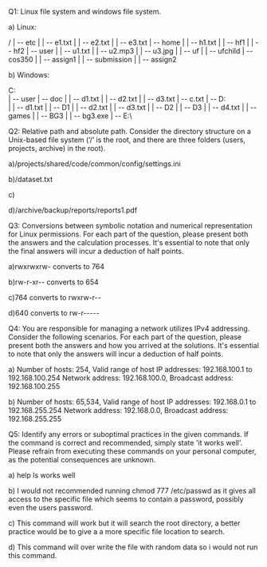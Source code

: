 Q1: Linux file system and windows file system.

a) Linux:

/
| -- etc
|   | -- e1.txt
|   | -- e2.txt
|   | -- e3.txt
| -- home
|   | -- h1.txt
|   | -- hf1
|   | -- hf2
| -- user
|   | -- u1.txt
|   | -- u2.mp3
|   | -- u3.jpg
|   | -- uf
|       | -- ufchild
| -- cos350
|   | -- assign1
|       | -- submission
|   | -- assign2

b) Windows:

C:\
| -- user
| -- doc
|   | -- d1.txt
|   | -- d2.txt
|   | -- d3.txt
| -- c.txt
| -- D:\
|   | -- d1.txt
|   | -- D1
|       | -- d2.txt
|       | -- d3.txt
|   | -- D2 
|   | -- D3
|       | -- d4.txt
|       | -- games
|           | -- BG3
|               | -- bg3.exe
| -- E:\


Q2: Relative path and absolute path. Consider the directory structure on a Unix-based file system (‘/’
is the root, and there are three folders (users, projects, archive) in the root).

a)/projects/shared/code/common/config/settings.ini

b)/dataset.txt

c)

d)/archive/backup/reports/reports1.pdf

Q3: Conversions between symbolic notation and numerical representation for Linux permissions. For
each part of the question, please present both the answers and the calculation processes. It's
essential to note that only the final answers will incur a deduction of half points.

a)rwxrwxrw- converts to 764

b)rw-r-xr-- converts to 654

c)764 converts to rwxrw-r--

d)640 converts to rw-r-----

Q4: You are responsible for managing a network utilizes IPv4 addressing. Consider the following
scenarios. For each part of the question, please present both the answers and how you arrived at the
solutions. It's essential to note that only the answers will incur a deduction of half points.

a) Number of hosts: 254, Valid range of host IP addresses: 192.168.100.1 to 192.168.100.254
Network address: 192.168.100.0, Broadcast address: 192.168.100.255

b) Number of hosts: 65,534, Valid range of host IP addresses: 192.168.0.1 to 192.168.255.254
Network address: 192.168.0.0, Broadcast address: 192.168.255.255

Q5: Identify any errors or suboptimal practices in the given commands. If the command is correct and
recommended, simply state 'it works well'. Please refrain from executing these commands on your
personal computer, as the potential consequences are unknown.

a) help ls works well

b) I would not recommended running chmod 777 /etc/passwd as it gives all access to the specific file
which seems to contain a password, possibly even the users password.

c) This command will work but it will search the root directory, a better practice would be to give a
a more specific file location to search.

d) This command will over write the file with random data so i would not run this command.